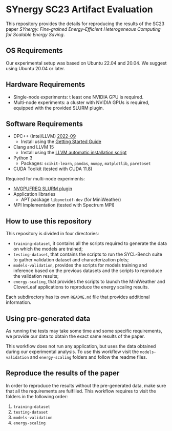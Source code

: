# SYnergy SC23 Artifact Evaluation
This repository provides the details for reproducing the results of the SC23 paper *SYnergy: Fine-grained Energy-Efficient Heterogeneous Computing for Scalable Energy Saving*.

## OS Requirements
Our experimental setup was based on Ubuntu 22.04 and 20.04.
We suggest using Ubuntu 20.04 or later.

## Hardware Requirements
- Single-node experiments: t least one NVIDIA GPU is required.
- Multi-node experiments: a cluster with NVIDIA GPUs is required, equipped with the provided SLURM plugin.

## Software Requirements
- DPC++ (Intel/LLVM) [2022-09](https://github.com/intel/llvm/releases/tag/2022-09)
  - Install using the [Getting Started Guide](https://github.com/intel/llvm/blob/sycl/sycl/doc/GetStartedGuide.md)
- Clang and LLVM 15
  - Install using the [LLVM automatic installation script](https://apt.llvm.org/#llvmsh)
- Python 3
  - Packages: `scikit-learn`, `pandas`, `numpy`, `matplotlib`, `paretoset`
- CUDA Toolkit (tested with CUDA 11.8)

Required for multi-node experiments: 
- [NVGPUFREQ SLURM plugin](https://github.com/LigateProject/slurm-nvgpufreq)
- Application libraries
  - APT package `libpnetcdf-dev` (for MiniWeather)
- MPI Implementation (tested with Spectrum MPI)

## How to use this repository
This repository is divided in four directories:
- `training-dataset`, it contains all the scripts required to generate the data on which the models are trained;
- `testing-dataset`, that contains the scripts to run the SYCL-Bench suite to gather validation dataset and characterization plots;
- `models-validation`, provides the scripts for models training and inference based on the previous datasets and the scripts to reproduce the validation results;
- `energy-scaling`, that provides the scripts to launch the MiniWeather and CloverLeaf applications to reproduce the energy scaling results.

Each subdirectory has its own `README.md` file that provides additional information.

## Using pre-generated data
As running the tests may take some time and some specific requirements, we provide our data to obtain the exact same results of the paper.

This workflow does not run any application, but uses the data obtained during our experimental analysis.
To use this workflow visit the `models-validation` and `energy-scaling` folders and follow the readme files.

## Reproduce the results of the paper
In order to reproduce the results without the pre-generated data, make sure that all the requirements are fulfilled.
This workflow requires to visit the folders in the following order:
1. `training-dataset`
2. `testing-dataset`
3. `models-validation`
4. `energy-scaling`
